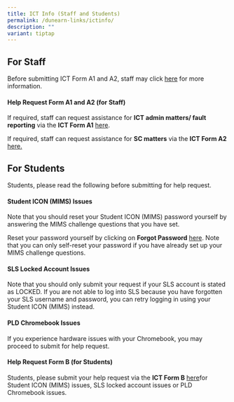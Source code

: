 ```yaml
---
title: ICT Info (Staff and Students)
permalink: /dunearn-links/ictinfo/
description: ""
variant: tiptap
---
```

<h2>For Staff</h2>
<p>Before submitting ICT Form A1 and A2, staff may click <a href="/files/Sch_Web_DSS_Info_Directory_for_Staff.pdf" rel="noopener noreferrer nofollow" target="_blank">here</a> for
more information.</p>
<h4><strong>Help Request Form A1 and A2 (for Staff)</strong></h4>
<p>If required, staff can request assistance for <strong>ICT admin matters/ fault reporting</strong> via
the <strong>ICT Form A1</strong>  <a href="https://forms.moe.edu.sg/forms/Jb1xwv" rel="noopener noreferrer nofollow" target="_blank">here</a>.</p>
<p>If required, staff can request assistance for <strong>SC matters</strong> via
the <strong>ICT Form A2 </strong><a href="https://form.gov.sg/65a3e0e1e95a250012f4e75f" rel="noopener noreferrer nofollow" target="_blank">here.</a>
</p>
<h2>For Students</h2>
<p>Students, please read the following before submitting for help request.</p>
<h4><strong>Student ICON (MIMS) Issues</strong></h4>
<p>Note that you should reset your Student ICON (MIMS) password yourself
by answering the MIMS challenge questions that you have set.</p>
<p>Reset your password yourself by clicking on <strong>Forgot Password</strong> 
<a href="https://idp.mims.moe.gov.sg/nidp//app/login" rel="noopener noreferrer nofollow" target="_blank">here</a>. Note that you can only self-reset your password if you have
already set up your MIMS challenge questions.</p>
<h4><strong>SLS Locked Account Issues</strong></h4>
<p>Note that you should only submit your request if your SLS account is stated
as LOCKED. If you are not able to log into SLS because you have forgotten
your SLS username and password, you can retry logging in using your Student
ICON (MIMS) instead.</p>
<h4><strong>PLD Chromebook Issues</strong></h4>
<p>If you experience hardware issues with your Chromebook, you may proceed
to submit for help request.</p>
<h4><strong>Help Request Form B (for Students)</strong></h4>
<p>Students, please submit your help request via the <strong>ICT Form B</strong> 
<a href="https://forms.moe.edu.sg/forms/JAnG8o" rel="noopener noreferrer nofollow" target="_blank">here</a>for Student ICON (MIMS) issues, SLS locked account issues or PLD
Chromebook issues.</p>